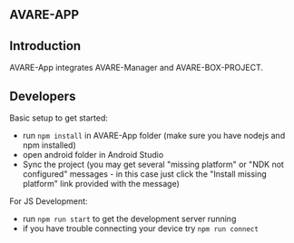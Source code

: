 AVARE-APP
-----------
## Introduction
AVARE-App integrates AVARE-Manager and AVARE-BOX-PROJECT. 

## Developers

Basic setup to get started:
- run `npm install` in AVARE-App folder (make sure you have nodejs and npm installed)
- open android folder in Android Studio
- Sync the project (you may get several "missing platform" or "NDK not configured" messages - in this case just click the "Install missing platform" link provided with the message)

For JS Development:
- run `npm run start` to get the development server running
- if you have trouble connecting your device try `npm run connect`
